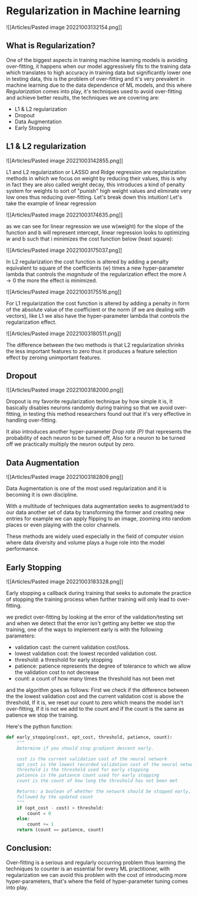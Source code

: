 # Regularization in Machine learning

![[Articles/Pasted image 20221003132154.png]]

## What is Regularization?
One of the biggest aspects in training machine learning models is avoiding over-fitting,
it happens when our model aggressively fits to the training data which translates to high accuracy in training data but significantly lower one in testing data, this is the problem of over-fitting and it's very prevalent in machine learning due to the data dependence of ML models, and this where *Regularization* comes into play, it's techniques used to avoid over-fitting and achieve better results, the techniques we are covering are:
- L1 & L2 regularization
- Dropout
- Data Augmentation
- Early Stopping

## L1 & L2 regularization
![[Articles/Pasted image 20221003142855.png]]


L1 and L2 regularization or LASSO and Ridge regression are regularization methods in which we focus on weight by reducing their values, this is why in fact they are also called weight decay, this introduces a kind of penalty system for weights to sort of "punish" high weight values and eliminate very low ones thus reducing over-fitting. Let's break down this intuition!
Let's take the example of linear regression

![[Articles/Pasted image 20221003174635.png]]


as we can see for linear regression we use w(weight) for the slope of the function and b will represent intercept, linear regression looks to optimizing w and b such that i minimizes the cost function below (least square):

![[Articles/Pasted image 20221003175037.png]]

In L2 regularization the cost function is altered by adding a penalty equivalent to square of the coefficients (w) times a new hyper-parameter lambda that controls the *magnitude* of the regularization effect the more $\lambda \rightarrow 0$ the more the effect is minimized.

![[Articles/Pasted image 20221003175516.png]]

For L1 regularization the cost function is altered by adding a penalty in form of the absolute value of the coefficient or the norm (if we are dealing with vectors), like L1 we also have the hyper-parameter lambda that controls the regularization effect.

![[Articles/Pasted image 20221003180511.png]]

The difference between the two methods is that L2 regularization shrinks the less important features to zero thus it produces a feature selection effect by zeroing unimportant features.

## Dropout

![[Articles/Pasted image 20221003182000.png]]

Dropout is my favorite regularization technique by how simple it is, It basically disables neurons randomly during training so that we avoid over-fitting, in testing this method researchers found out that it's very effective in handling over-fitting.

It also introduces another hyper-parameter *Drop rate (P)* that represents the probability of each neuron to be turned off, Also for a neuron to be turned off we practically multiply the neuron output by zero.

## Data Augmentation

![[Articles/Pasted image 20221003182809.png]]

Data Augmentation is one of the most used regularization and it is becoming it is own discipline.

With a multitude of techniques data augmentation seeks to augment/add to our data another set of data by transforming the former and creating new entries for example we can apply flipping to an image, zooming into random places or even playing with the color channels.

These methods are widely used especially in the field of computer vision where data diversity and volume plays a huge role into the model performance.

## Early Stopping

![[Articles/Pasted image 20221003183328.png]]

Early stopping a callback during training that seeks to automate the practice of stopping the training process when further training will only lead to over-fitting.

we predict over-fitting by looking at the error of the validation/testing set and when we detect that the error isn't getting any better we stop the training, one of the ways to implement early is with the following parameters:
- validation cast: the current validation cost/loss.
- lowest validation cost: the lowest recorded validation cost.
- threshold: a threshold for early stopping
- patience: patience represents the degree of tolerance to which we allow the validation cost to not decrease
- count: a count of how many times the threshold has not been met

and the algorithm goes as follows:
	First we check if the difference between the the lowest validation cost and the current validation cost is above the threshold,
	If it is, we reset our count to zero which means the model isn't over-fitting, If it is not we add to the count and if the count is the same as patience we stop the training.

Here's the python function:
```python
def early_stopping(cost, opt_cost, threshold, patience, count):
    """
    Determine if you should stop gradient descent early.

    cost is the current validation cost of the neural network
    opt_cost is the lowest recorded validation cost of the neural network
    threshold is the threshold used for early stopping
    patience is the patience count used for early stopping
    count is the count of how long the threshold has not been met

    Returns: a boolean of whether the network should be stopped early,
    followed by the updated count
    """
    if (opt_cost - cost) > threshold:
        count = 0
    else:
        count += 1
    return (count == patience, count)
```

## Conclusion:
Over-fitting is a serious and regularly occurring problem thus learning the techniques to counter is an essential for every ML practitioner, with regularization we can avoid this problem with the cost of introducing more hyper-parameters, that's where the field of hyper-parameter tuning comes into play.
